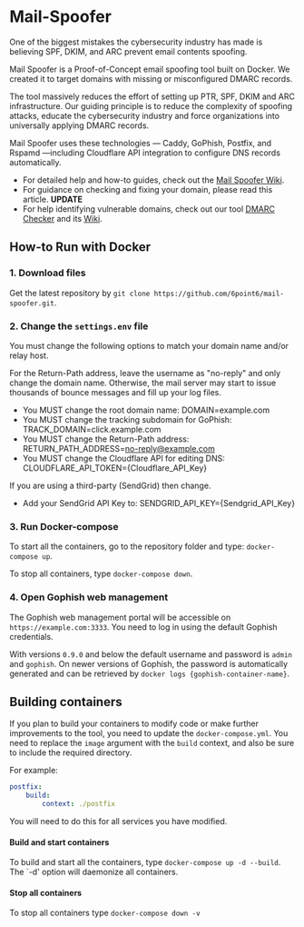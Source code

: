 # Mail-Spoofer
One of the biggest mistakes the cybersecurity industry has made is believing SPF, DKIM, and ARC prevent email contents spoofing.

Mail Spoofer is a Proof-of-Concept email spoofing tool built on Docker. We created it to target domains with missing or misconfigured DMARC records.

The tool massively reduces the effort of setting up PTR, SPF, DKIM and ARC infrastructure. Our guiding principle is to reduce the complexity of spoofing attacks, educate the cybersecurity industry and force organizations into universally applying DMARC records.

Mail Spoofer uses these technologies — Caddy, GoPhish, Postfix, and Rspamd —including Cloudflare API integration to configure DNS records automatically.

* For detailed help and how-to guides, check out the [Mail Spoofer Wiki](https://github.com/6point6/mail-spoofer/wiki).
* For guidance on checking and fixing your domain, please read this article. **UPDATE**
* For help identifying vulnerable domains, check out our tool [DMARC Checker](https://github.com/6point6/dmarc_checker) and its [Wiki](https://github.com/6point6/dmarc_checker/wiki).

## How-to Run with Docker

### 1. Download files
Get the latest repository by `git clone https://github.com/6point6/mail-spoofer.git`. 

### 2. Change the `settings.env` file
You must change the following options to match your domain name and/or relay host.

For the Return-Path address, leave the username as "no-reply" and only change the domain name. Otherwise, the mail server may start to issue thousands of bounce messages and fill up your log files.

* You MUST change the root domain name: DOMAIN=example.com
* You MUST change the tracking subdomain for GoPhish: TRACK_DOMAIN=click.example.com
* You MUST change the Return-Path address: RETURN_PATH_ADDRESS=no-reply@example.com
* You MUST change the Cloudflare API for editing DNS: CLOUDFLARE_API_TOKEN={Cloudflare_API_Key}

If you are using a third-party (SendGrid) then change.
* Add your SendGrid API Key to: SENDGRID_API_KEY={Sendgrid_API_Key}

### 3. Run Docker-compose
To start all the containers, go to the repository folder and type: `docker-compose up`. 

To stop all containers, type `docker-compose down`.

### 4. Open Gophish web management 
The Gophish web management portal will be accessible on `https://example.com:3333`. You need to log in using the default Gophish credentials. 

With versions `0.9.0` and below the default username and password is `admin` and `gophish`. On newer versions of Gophish, the password is automatically generated and can be retrieved by `docker logs {gophish-container-name}`.

## Building containers
If you plan to build your containers to modify code or make further improvements to the tool, you need to update the `docker-compose.yml`. You need to replace the `image` argument with the `build` context, and also be sure to include the required directory. 

For example:
```yml
postfix:
    build:  
        context: ./postfix
```
You will need to do this for all services you have modified.

#### Build and start containers
To build and start all the containers, type `docker-compose up -d --build`. The `-d' option will daemonize all containers.

#### Stop all containers
To stop all containers type `docker-compose down -v`

